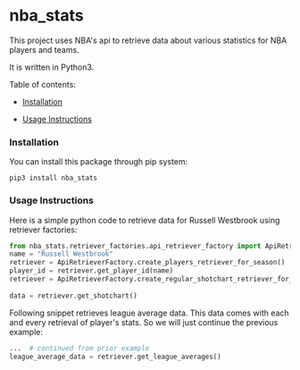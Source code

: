 # nba_stats

This project uses NBA's api to retrieve data about various statistics for NBA players and teams.

It is written in Python3. 

Table of contents:

* [Installation](#installation)

* [Usage Instructions](#usage-instructions)

### Installation 

You can install this package through pip system:

`pip3 install nba_stats`

### Usage Instructions

Here is a simple python code to retrieve data for Russell Westbrook using retriever factories:

```python
from nba_stats.retriever_factories.api_retriever_factory import ApiRetrieverFactory
name = "Russell Westbrook"
retriever = ApiRetrieverFactory.create_players_retriever_for_season()
player_id = retriever.get_player_id(name)
retriever = ApiRetrieverFactory.create_regular_shotchart_retriever_for_player(player_id=player_id,
                                                                              season="2017-18")
data = retriever.get_shotchart()
```

Following snippet retrieves league average data. This data comes with each and every retrieval of player's stats.
So we will just continue the previous example:

```python
...  # continued from prior example
league_average_data = retriever.get_league_averages()
```